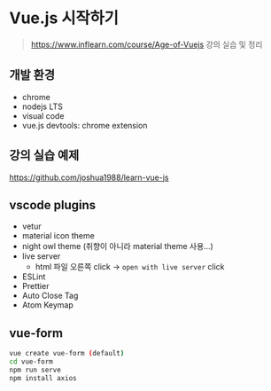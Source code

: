# Vue.js 시작하기

> https://www.inflearn.com/course/Age-of-Vuejs 강의 실습 및 정리

## 개발 환경

- chrome
- nodejs LTS
- visual code
- vue.js devtools: chrome extension

## 강의 실습 예제

https://github.com/joshua1988/learn-vue-js

## vscode plugins

- vetur
- material icon theme
- night owl theme (취향이 아니라 material theme 사용...)
- live server
  - html 파일 오른쪽 click -> `open with live server` click
- ESLint
- Prettier
- Auto Close Tag
- Atom Keymap

## vue-form

```sh
vue create vue-form (default)
cd vue-form
npm run serve
npm install axios
```